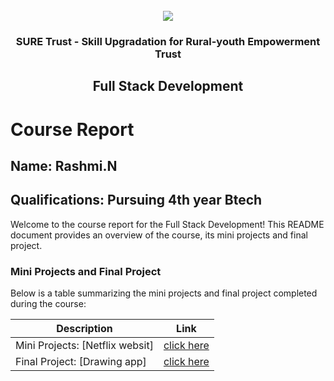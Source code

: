 <!-- PROJECT LOGO -->
<br />

<div align="center">
   <img src='https://user-images.githubusercontent.com/73131499/166115643-d3187f47-d38f-41b2-ae42-5ecbbc60de14.png' />


<h3 align="center">SURE Trust - Skill Upgradation for Rural-youth Empowerment Trust</h3>
  <h2> Full Stack Development</h2>
</div>

# Course Report

## Name: Rashmi.N

## Qualifications: Pursuing 4th year Btech

Welcome to the course report for the Full Stack Development! This README document provides an overview of the course, its mini projects and final project.

### Mini Projects and Final Project

Below is a table summarizing the mini projects and final project completed during the course:

| Description                               | Link                                    |
|-------------------------------------------|-----------------------------------------|
| Mini Projects: [Netflix websit]           | [click here](https://github.com/sure-trust/G14_FSD/tree/main/Mini%20Projects/RASHMI%20N/net)                                        |
| Final Project: [Drawing app]              | [click here](https://github.com/sure-trust/G14_FSD/tree/main/Final%20Capstone%20Project/RASHMI%20N/ras)                             |
